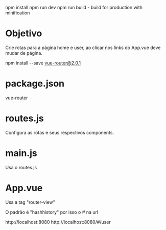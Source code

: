 npm install
npm run dev
npm run build - build for production with minification

# Objetivo
Crie rotas para a página home e user, ao clicar nos links do App.vue deve mudar de página.


npm install --save vue-router@2.0.1

# package.json
vue-router

# routes.js
Configura as rotas e seus respectivos components.

# main.js
Usa o routes.js

# App.vue
Usa a tag "router-view"

O padrão é "hashhistory" por isso o # na url

http://localhost:8080
http://localhost:8080/#/user